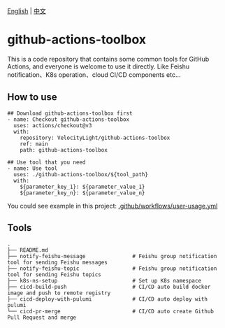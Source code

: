 [English](README.md) | [中文](README_zh.md)

# github-actions-toolbox
This is a code repository that contains some common tools for GitHub Actions, and everyone is welcome to use it directly.
Like Feishu notification、K8s operation、cloud CI/CD components etc...

## How to use
```
## Download github-actions-toolbox first
- name: Checkout github-actions-toolbox
  uses: actions/checkout@v3
  with:
    repository: VelocityLight/github-actions-toolbox
    ref: main
    path: github-actions-toolbox

## Use tool that you need
- name: Use tool
  uses: ./github-actions-toolbox/${tool_path}
  with:
    ${parameter_key_1}: ${parameter_value_1}
    ${parameter_key_n}: ${parameter_value_n}
```
You could see example in this project: [.github/workflows/user-usage.yml](https://github.com/VelocityLight/github-actions-toolbox/blob/main/.github/workflows/user-usage.yml)

## Tools
```
.
├── README.md
├── notify-feishu-message               # Feishu group notification tool for sending Feishu messages
├── notify-feishu-topic                 # Feishu group notification tool for sending Feishu topics
├── k8s-ns-setup                        # Set up K8s namespace
├── cicd-build-push                     # CI/CD auto build docker image and push to remote registry
├── cicd-deploy-with-pulumi             # CI/CD auto deploy with pulumi
└── cicd-pr-merge                       # CI/CD auto create Github Pull Request and merge
```
